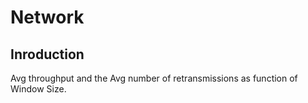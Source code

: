 # Network
## Inroduction     
Avg throughput and the Avg number of retransmissions as function of Window Size.
